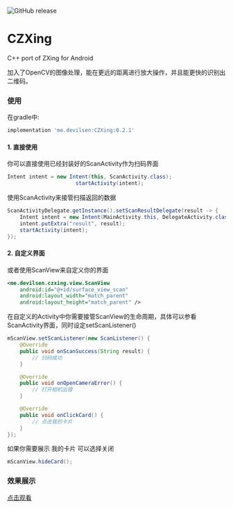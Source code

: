 ![GitHub release](https://img.shields.io/github/release/devilsen/czxing.svg)

# CZXing
C++ port of ZXing for Android

加入了OpenCV的图像处理，能在更远的距离进行放大操作，并且能更快的识别出二维码。

### 使用
在gradle中:
``` groovy
implementation 'me.devilsen:CZXing:0.2.1'
```

#### 1. 直接使用
你可以直接使用已经封装好的ScanActivity作为扫码界面
```java
Intent intent = new Intent(this, ScanActivity.class);
                      startActivity(intent);
```

使用ScanActivity来接管扫描返回的数据
```java
ScanActivityDelegate.getInstance().setScanResultDelegate(result -> {
    Intent intent = new Intent(MainActivity.this, DelegateActivity.class);
    intent.putExtra("result", result);
    startActivity(intent);
});
```
#### 2. 自定义界面
或者使用ScanView来自定义你的界面
```xml
<me.devilsen.czxing.view.ScanView
    android:id="@+id/surface_view_scan"
    android:layout_width="match_parent"
    android:layout_height="match_parent" />
```

在自定义的Activity中你需要接管ScanView的生命周期，具体可以参看ScanActivity界面，同时设定setScanListener()
```java
mScanView.setScanListener(new ScanListener() {
    @Override
    public void onScanSuccess(String result) {
        // 扫码成功
    }

    @Override
    public void onOpenCameraError() {
        // 打开相机出错
    }

    @Override
    public void onClickCard() {
        // 点击我的卡片
    }
});
```

如果你需要展示 我的卡片 可以选择关闭
```java
mScanView.hideCard();
```

### 效果展示
[点击观看](https://www.bilibili.com/video/av59888116)

